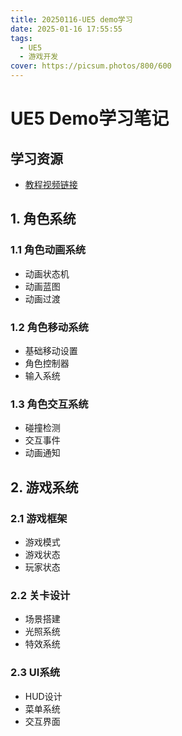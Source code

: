 ```yaml
---
title: 20250116-UE5 demo学习
date: 2025-01-16 17:55:55
tags:
  - UE5
  - 游戏开发
cover: https://picsum.photos/800/600
---
```


# UE5 Demo学习笔记

## 学习资源
- [教程视频链接](https://www.bilibili.com/video/BV1EN6nYaEZp?spm_id_from=333.788.videopod.sections&vd_source=c41c590d451803fc1f5905563f54cbb3)

## 1. 角色系统

### 1.1 角色动画系统
- 动画状态机
- 动画蓝图
- 动画过渡

### 1.2 角色移动系统
- 基础移动设置
- 角色控制器
- 输入系统

### 1.3 角色交互系统
- 碰撞检测
- 交互事件
- 动画通知

## 2. 游戏系统

### 2.1 游戏框架
- 游戏模式
- 游戏状态
- 玩家状态

### 2.2 关卡设计
- 场景搭建
- 光照系统
- 特效系统

### 2.3 UI系统
- HUD设计
- 菜单系统
- 交互界面